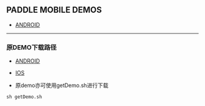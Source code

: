 ## PADDLE MOBILE DEMOS
- [ANDROID](https://github.com/xiebaiyuan/paddle-mobile-demo)
---
### 原DEMO下载路径
- [ANDROID](http://mms-graph.bj.bcebos.com/paddle-mobile%2FPaddleMobile_Android.zip)

- [IOS](http://mms-graph.bj.bcebos.com/paddle-mobile%2FPaddleMobileDemo_iOS.zip)

- 原demo亦可使用getDemo.sh进行下载

```
sh getDemo.sh
```
